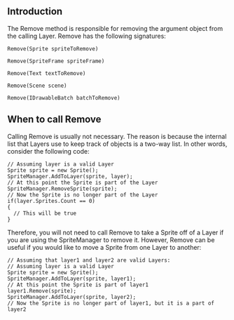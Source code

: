 ## Introduction

The Remove method is responsible for removing the argument object from the calling Layer. Remove has the following signatures:

    Remove(Sprite spriteToRemove)

    Remove(SpriteFrame spriteFrame)

    Remove(Text textToRemove)

    Remove(Scene scene)

    Remove(IDrawableBatch batchToRemove)

## When to call Remove

Calling Remove is usually not necessary. The reason is because the internal list that Layers use to keep track of objects is a two-way list. In other words, consider the following code:

    // Assuming layer is a valid Layer
    Sprite sprite = new Sprite();
    SpriteManager.AddToLayer(sprite, layer);
    // At this point the Sprite is part of the Layer
    SpriteManager.RemoveSprite(sprite);
    // Now the Sprite is no longer part of the Layer
    if(layer.Sprites.Count == 0)
    {
      // This will be true
    }

Therefore, you will not need to call Remove to take a Sprite off of a Layer if you are using the SpriteManager to remove it. However, Remove can be useful if you would like to move a Sprite from one Layer to another:

    // Assuming that layer1 and layer2 are valid Layers:
    // Assuming layer is a valid Layer
    Sprite sprite = new Sprite();
    SpriteManager.AddToLayer(sprite, layer1);
    // At this point the Sprite is part of layer1
    layer1.Remove(sprite);
    SpriteManager.AddToLayer(sprite, layer2);
    // Now the Sprite is no longer part of layer1, but it is a part of layer2
